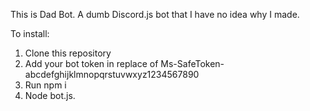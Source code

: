 This is Dad Bot. A dumb Discord.js bot that I have no idea why I made.

To install:
1. Clone this repository
2. Add your bot token in replace of Ms-SafeToken-abcdefghijklmnopqrstuvwxyz1234567890
3. Run npm i
4. Node bot.js.
